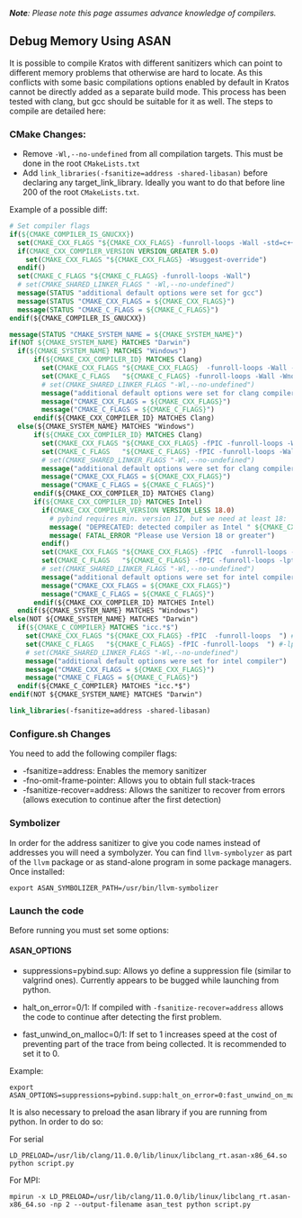 _**Note**: Please note this page assumes advance knowledge of compilers._

## Debug Memory Using ASAN

It is possible to compile Kratos with different sanitizers which can point to different memory problems that otherwise are hard to locate. As this conflicts with some basic compilations options enabled by default in Kratos cannot be directly added as a separate build mode. 
This process has been tested with clang, but gcc should be suitable for it as well.
The steps to compile are detailed here:

### CMake Changes:

- Remove `-Wl,--no-undefined` from all compilation targets. This must be done in the root `CMakeLists.txt`
- Add `link_libraries(-fsanitize=address -shared-libasan)` before declaring any target_link_library. Ideally you want to do that before line 200 of the root `CMakeLists.txt`.

Example of a possible diff:

```CMake
# Set compiler flags
if(${CMAKE_COMPILER_IS_GNUCXX})
  set(CMAKE_CXX_FLAGS "${CMAKE_CXX_FLAGS} -funroll-loops -Wall -std=c++11")
  if(CMAKE_CXX_COMPILER_VERSION VERSION_GREATER 5.0)
    set(CMAKE_CXX_FLAGS "${CMAKE_CXX_FLAGS} -Wsuggest-override")
  endif()
  set(CMAKE_C_FLAGS "${CMAKE_C_FLAGS} -funroll-loops -Wall")
  # set(CMAKE_SHARED_LINKER_FLAGS " -Wl,--no-undefined")
  message(STATUS "additional default options were set for gcc")
  message(STATUS "CMAKE_CXX_FLAGS = ${CMAKE_CXX_FLAGS}")
  message(STATUS "CMAKE_C_FLAGS = ${CMAKE_C_FLAGS}")
endif(${CMAKE_COMPILER_IS_GNUCXX})

message(STATUS "CMAKE_SYSTEM_NAME = ${CMAKE_SYSTEM_NAME}")
if(NOT ${CMAKE_SYSTEM_NAME} MATCHES "Darwin")
  if(${CMAKE_SYSTEM_NAME} MATCHES "Windows")
  	  if(${CMAKE_CXX_COMPILER_ID} MATCHES Clang)
		set(CMAKE_CXX_FLAGS "${CMAKE_CXX_FLAGS}  -funroll-loops -Wall -Wno-unused-local-typedef -Wno-unknown-pragmas  ")
		set(CMAKE_C_FLAGS   "${CMAKE_C_FLAGS} -funroll-loops -Wall -Wno-unknown-pragmas  ")
		# set(CMAKE_SHARED_LINKER_FLAGS "-Wl,--no-undefined")
		message("additional default options were set for clang compiler")
		message("CMAKE_CXX_FLAGS = ${CMAKE_CXX_FLAGS}")
		message("CMAKE_C_FLAGS = ${CMAKE_C_FLAGS}")
	  endif(${CMAKE_CXX_COMPILER_ID} MATCHES Clang)
  else(${CMAKE_SYSTEM_NAME} MATCHES "Windows")
	  if(${CMAKE_CXX_COMPILER_ID} MATCHES Clang)
		set(CMAKE_CXX_FLAGS "${CMAKE_CXX_FLAGS} -fPIC -funroll-loops -Wall -Wno-unused-local-typedef -Wno-unknown-pragmas  ")
		set(CMAKE_C_FLAGS   "${CMAKE_C_FLAGS} -fPIC -funroll-loops -Wall -Wno-unknown-pragmas  ")
		# set(CMAKE_SHARED_LINKER_FLAGS "-Wl,--no-undefined")
		message("additional default options were set for clang compiler")
		message("CMAKE_CXX_FLAGS = ${CMAKE_CXX_FLAGS}")
		message("CMAKE_C_FLAGS = ${CMAKE_C_FLAGS}")
	  endif(${CMAKE_CXX_COMPILER_ID} MATCHES Clang)
	  if(${CMAKE_CXX_COMPILER_ID} MATCHES Intel)
		if(CMAKE_CXX_COMPILER_VERSION VERSION_LESS 18.0)
		  # pybind requires min. version 17, but we need at least 18:
		  message( "DEPRECATED: detected compiler as Intel " ${CMAKE_CXX_COMPILER_VERSION} )
		  message( FATAL_ERROR "Please use Version 18 or greater")
		endif()
		set(CMAKE_CXX_FLAGS "${CMAKE_CXX_FLAGS} -fPIC  -funroll-loops -lpthread -wd654 -wd10010  ")
		set(CMAKE_C_FLAGS   "${CMAKE_C_FLAGS} -fPIC -funroll-loops -lpthread -wd654 -wd10010  ")
		# set(CMAKE_SHARED_LINKER_FLAGS "-Wl,--no-undefined")
		message("additional default options were set for intel compiler")
		message("CMAKE_CXX_FLAGS = ${CMAKE_CXX_FLAGS}")
		message("CMAKE_C_FLAGS = ${CMAKE_C_FLAGS}")
	  endif(${CMAKE_CXX_COMPILER_ID} MATCHES Intel)
  endif(${CMAKE_SYSTEM_NAME} MATCHES "Windows")
else(NOT ${CMAKE_SYSTEM_NAME} MATCHES "Darwin")
  if(${CMAKE_C_COMPILER} MATCHES "icc.*$")
    set(CMAKE_CXX_FLAGS "${CMAKE_CXX_FLAGS} -fPIC  -funroll-loops  ") #-lpthread -wd654 -wd10010  ")
    set(CMAKE_C_FLAGS   "${CMAKE_C_FLAGS} -fPIC -funroll-loops  ") #-lpthread -wd654 -wd10010  ")
    # set(CMAKE_SHARED_LINKER_FLAGS "-Wl,--no-undefined")
    message("additional default options were set for intel compiler")
    message("CMAKE_CXX_FLAGS = ${CMAKE_CXX_FLAGS}")
    message("CMAKE_C_FLAGS = ${CMAKE_C_FLAGS}")
  endif(${CMAKE_C_COMPILER} MATCHES "icc.*$")
endif(NOT ${CMAKE_SYSTEM_NAME} MATCHES "Darwin")

link_libraries(-fsanitize=address -shared-libasan)
```

### Configure.sh Changes

You need to add the following compiler flags:
- -fsanitize=address: Enables the memory sanitizer
- -fno-omit-frame-pointer: Allows you to obtain full stack-traces
- -fsanitize-recover=address: Allows the sanitizer to recover from errors (allows execution to continue after the first detection)

### Symbolizer
In order for the address sanitizer to give you code names instead of addresses you will need a symbolyzer. You can find `llvm-symbolyzer` as part of the `llvm` package or as stand-alone program in some package managers. Once installed:

```
export ASAN_SYMBOLIZER_PATH=/usr/bin/llvm-symbolizer
```

### Launch the code
Before running you must set some options:

#### ASAN_OPTIONS

- suppressions=pybind.sup: Allows yo define a suppression file (similar to valgrind ones). Currently appears to be bugged while launching from python.

- halt_on_error=0/1: If compiled with `-fsanitize-recover=address` allows the code to continue after detecting the first problem.

- fast_unwind_on_malloc=0/1: If set to 1 increases speed at the cost of preventing part of the trace from being collected. It is recommended to set it to 0.

Example:
```
export ASAN_OPTIONS=suppressions=pybind.supp:halt_on_error=0:fast_unwind_on_malloc=0
```

It is also necessary to preload the asan library if you are running from python. In order to do so:

For serial
```
LD_PRELOAD=/usr/lib/clang/11.0.0/lib/linux/libclang_rt.asan-x86_64.so python script.py
```

For MPI:
```
mpirun -x LD_PRELOAD=/usr/lib/clang/11.0.0/lib/linux/libclang_rt.asan-x86_64.so -np 2 --output-filename asan_test python script.py

```



